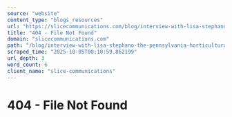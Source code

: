```yaml
---
source: "website"
content_type: "blogs_resources"
url: "https://slicecommunications.com/blog/interview-with-lisa-stephano-the-pennsylvania-horticultural-society/lisastephano_linkedin"
title: "404 - File Not Found"
domain: "slicecommunications.com"
path: "/blog/interview-with-lisa-stephano-the-pennsylvania-horticultural-society/lisastephano_linkedin"
scraped_time: "2025-10-05T00:10:59.862199"
url_depth: 3
word_count: 6
client_name: "slice-communications"
---
```


# 404 - File Not Found